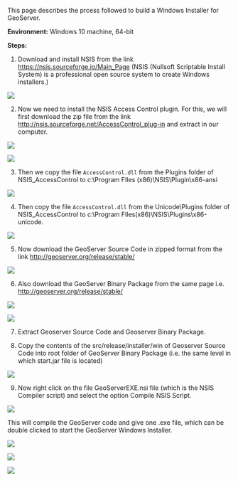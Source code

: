 This page describes the prcess followed to build a Windows Installer for GeoServer.

**Environment:** Windows 10 machine, 64-bit

**Steps:**

1. Download and install NSIS from the link https://nsis.sourceforge.io/Main_Page
(NSIS (Nullsoft Scriptable Install System) is a professional open source system to create Windows installers.)

![](https://github.com/navgarg/gci-2019/blob/master/GeoServer%20Windows%20Installer/Images/1.PNG)

2. Now we need to install the NSIS Access Control plugin. For this, we will first download the zip file from the link http://nsis.sourceforge.net/AccessControl_plug-in and extract in our computer. 

![](https://github.com/navgarg/gci-2019/blob/master/GeoServer%20Windows%20Installer/Images/2.PNG)

![](https://github.com/navgarg/gci-2019/blob/master/GeoServer%20Windows%20Installer/Images/3.PNG)

3. Then we copy the file `AccessControl.dll` from the Plugins folder of NSIS_AccessControl to c:\Program FIles (x86)\NSIS\Plugin\x86-ansi

![](https://github.com/navgarg/gci-2019/blob/master/GeoServer%20Windows%20Installer/Images/paste%20ansi%20file.PNG)

4. Then copy the file `AccessControl.dll` from the Unicode\Plugins folder of NSIS_AccessControl to c:\Program FIles(x86)\NSIS\Plugins\x86-unicode.

![](https://github.com/navgarg/gci-2019/blob/master/GeoServer%20Windows%20Installer/Images/paste%20unicode%20file.PNG)

5. Now download the GeoServer Source Code in zipped format from the link http://geoserver.org/release/stable/

![](https://github.com/navgarg/gci-2019/blob/master/GeoServer%20Windows%20Installer/Images/6.PNG)

6. Also download the GeoServer Binary Package from the same page i.e. http://geoserver.org/release/stable/

![](https://github.com/navgarg/gci-2019/blob/master/GeoServer%20Windows%20Installer/Images/Binary%20Package.PNG)

![](https://github.com/navgarg/gci-2019/blob/master/GeoServer%20Windows%20Installer/Images/5.PNG)

7. Extract Geoserver Source Code and Geoserver Binary Package.

8. Copy the contents of the src/release/installer/win of Geoserver Source Code into root folder of GeoServer Binary Package (i.e. the same level in which start.jar file is located)

![](https://github.com/navgarg/gci-2019/blob/master/GeoServer%20Windows%20Installer/Images/files.PNG)

9. Now right click on the file GeoServerEXE.nsi file (which is the NSIS Compiler script) and select the option Compile NSIS Script.

![](https://github.com/navgarg/gci-2019/blob/master/GeoServer%20Windows%20Installer/Images/compile%20script.PNG)

This will compile the GeoServer code and give one .exe file, which can be double clicked to start the GeoServer Windows Installer.

![](https://github.com/navgarg/gci-2019/blob/master/GeoServer%20Windows%20Installer/Images/Compilation%20in%20progress.PNG)

![](https://github.com/navgarg/gci-2019/blob/master/GeoServer%20Windows%20Installer/Images/compilation%20complete.PNG)

![](https://github.com/navgarg/gci-2019/blob/master/GeoServer%20Windows%20Installer/Images/final.PNG)  
